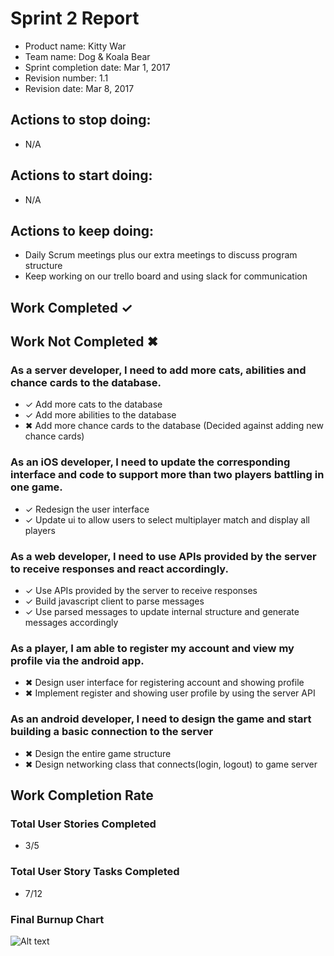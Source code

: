 # Sprint 2 Report

* Product name: Kitty War
* Team name: Dog & Koala Bear
* Sprint completion date: Mar 1, 2017
* Revision number: 1.1
* Revision date: Mar 8, 2017

## Actions to stop doing:

* N/A

## Actions to start doing:

* N/A

## Actions to keep doing:

* Daily Scrum meetings plus our extra meetings to discuss program structure
* Keep working on our trello board and using slack for communication

## Work Completed ✓
## Work Not Completed ✖

### As a server developer, I need to add more cats, abilities and chance cards to the database.

* ✓ Add more cats to the database
* ✓ Add more abilities to the database
* ✖ Add more chance cards to the database (Decided against adding new chance cards)

### As an iOS developer, I need to update the corresponding interface and code to support more than two players battling in one game.

* ✓ Redesign the user interface
* ✓ Update ui to allow users to select multiplayer match and display all players

### As a web developer, I need to use APIs provided by the server to receive responses and react accordingly.

* ✓ Use APIs provided by the server to receive responses
* ✓ Build javascript client to parse messages
* ✓ Use parsed messages to update internal structure and generate messages accordingly

### As a player, I am able to register my account and view my profile via the android app.

* ✖ Design user interface for registering account and showing profile
* ✖ Implement register and showing user profile by using the server API

### As an android developer, I need to design the game and start building a basic connection to the server

* ✖ Design the entire game structure
* ✖ Design networking class that connects(login, logout) to game server


## Work Completion Rate

### Total User Stories Completed
* 3/5

### Total User Story Tasks Completed
* 7/12

### Final Burnup Chart
![Alt text](https://docs.google.com/spreadsheets/d/1KHgXE2oNkGNoJmVa0OlrPIQ8jR9LhunZWFkdhe-QUDg/pubchart?oid=1620622129&format=image "Burnup Chart")
